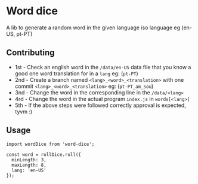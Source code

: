 # Word dice

A lib to generate a random word in the given language iso language eg (en-US, pt-PT)

## Contributing

* 1st - Check an english word in the `/data/en-US` data file that you know a good one word translation for in a `lang` eg: (`pt-PT`)
* 2nd - Create a branch named `<lang>_<word>_<translation>` with one commit `<lang>_<word>_<translation>` eg: (`pt-PT_am_sou`)
* 3nd - Change the word in the corresponding line in the `/data/<lang>`
* 4rd - Change the word in the actual program `index.js` in `words[<lang>]`
* 5th - If the above steps were followed correctly approval is expected, tyvm :)

## Usage

```
import wordDice from 'word-dice';

const word = rollDice.roll({
  minLength: 3,
  maxLength: 8,
  lang: 'en-US'
});

```
